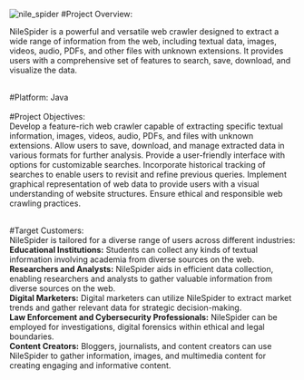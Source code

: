 ![nile_spider](https://github.com/RabbyXQ/NileSpider/assets/16121868/5a11ac6a-2cd0-4f5e-b528-0de037b4596c)
#Project Overview:<br>

NileSpider is a powerful and versatile web crawler designed to extract a wide range of information from the web, including textual data, images, videos, audio, PDFs, and other files with unknown extensions. It provides users with a comprehensive set of features to search, save, download, and visualize the data.<br><br>

#Platform: Java<br><br>
#Project Objectives:<br>
    Develop a feature-rich web crawler capable of extracting specific textual information, images, videos, audio, PDFs, and files with unknown extensions.
    Allow users to save, download, and manage extracted data in various formats for further analysis.
    Provide a user-friendly interface with options for customizable searches.
    Incorporate historical tracking of searches to enable users to revisit and refine previous queries.
    Implement graphical representation of web data to provide users with a visual understanding of website structures.
    Ensure ethical and responsible web crawling practices.<br><br>

#Target Customers:<br>
NileSpider is tailored for a diverse range of users across different industries:<br>
    <b>Educational Institutions:</b> Students can collect any kinds of textual information involving academia from diverse sources on the web.<br>
    <b>Researchers and Analysts:</b> NileSpider aids in efficient data collection, enabling researchers and analysts to gather valuable information from diverse sources on the web.<br>
    <b>Digital Marketers:</b> Digital marketers can utilize NileSpider to extract market trends and gather relevant data for strategic decision-making.<br>
    <b>Law Enforcement and Cybersecurity Professionals:</b> NileSpider can be employed for investigations, digital forensics within ethical and legal boundaries.<br>
    <b>Content Creators:</b> Bloggers, journalists, and content creators can use NileSpider to gather information, images, and multimedia content for creating engaging and informative content.<br>
